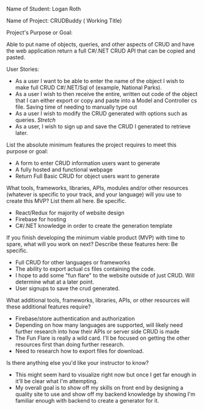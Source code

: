 Name of Student: Logan Roth

Name of Project: CRUDBuddy ( Working Title)

Project's Purpose or Goal: 

Able to put name of objects, queries, and other aspects of CRUD and have the web application return a full C#/.NET CRUD API that can be copied and pasted. 

User Stories: 
- As a user I want to be able to enter the name of the object I wish to make full CRUD C#/.NET/Sql of (example, National Parks). 
- As a user I wish to then receive the entire, written out code of the object that I can either export or copy and paste into a Model and Controller cs file. Saving time of needing to manually type out 
- As a user I wish to modify the CRUD generated with options such as queries.
_Stretch_
- As a user, I wish to sign up and save the CRUD I generated to retrieve later.

List the absolute minimum features the project requires to meet this purpose or goal:

- A form to enter CRUD information users want to generate
- A fully hosted and functional webpage
- Return Full Basic CRUD for object users want to generate

What tools, frameworks, libraries, APIs, modules and/or other resources (whatever is specific to your track, and your language) will you use to create this MVP? List them all here. Be specific.

- React/Redux for majority of website design
- Firebase for hosting
- C#/.NET knowledge in order to create the generation template

If you finish developing the minimum viable product (MVP) with time to spare, what will you work on next? Describe these features here: Be specific.

- Full CRUD for other languages or frameworks
- The ability to export actual cs files containing the code.
- I hope to add some "fun flare" to the website outside of just CRUD. Will determine what at a later point.
- User signups to save the crud generated.

What additional tools, frameworks, libraries, APIs, or other resources will these additional features require?

- Firebase/store authentication and authorization
- Depending on how many languages are supported, will likely need further research into how their APIs or server side CRUD is made
- The Fun Flare is really a wild card. I'll be focused on getting the other resources first than doing further research.
- Need to research how to export files for download. 

Is there anything else you'd like your instructor to know?

- This might seem hard to visualize right now but once I get far enough in it'll be clear what I'm attempting.
- My overall goal is to show off my skills on front end by designing a quality site to use and show off my backend knowledge by showing I'm familiar enough with backend to create a generator for it.